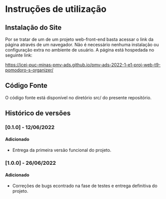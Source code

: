 # Instruções de utilização

## Instalação do Site

Por se tratar de um de um projeto web-front-end basta acessar o link da página através de um navegador. Não é necessário nenhuma instalação ou configuração extra no ambiente de usuário. A página está hospedada no seguinte link:

https://icei-puc-minas-pmv-ads.github.io/pmv-ads-2022-1-e1-proj-web-t9-pomodoro-s-organizer/

## Código Fonte

O código fonte está disponível no diretório src/ do presente repositório. 

## Histórico de versões

### [0.1.0] - 12/06/2022
#### Adicionado
- Entrega da primeira versão funcional do projeto.

### [1.0.0] - 26/06/2022
#### Adicionado
- Correções de bugs econtrado na fase de testes e entrega definitiva do projeto.